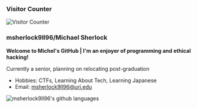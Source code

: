 ### Visitor Counter

![Visitor Counter](https://count.getloli.com/get/@msherlock9ll96 "Visitor Counter")

### msherlock9ll96/Michael Sherlock

**Welcome to Michel's GitHub | I'm an enjoyer of programming and ethical hacking!**

Currently a senior, planning on relocating post-graduation

- Hobbies: CTFs, Learning About Tech, Learning Japanese 
- Email: msherlock9ll96@uri.edu


![msherlock9ll96's github languages](https://github-readme-stats.vercel.app/api/top-langs/?username=msherlock9ll96&layout=compact)
